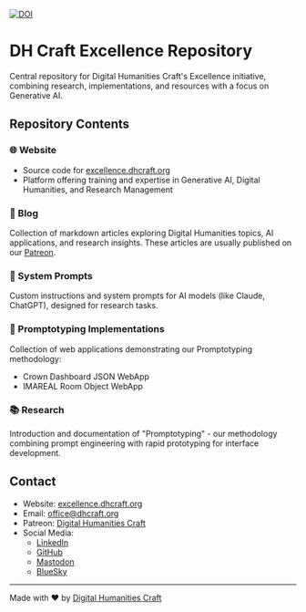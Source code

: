 [![DOI](https://zenodo.org/badge/DOI/10.5281/zenodo.14160876.svg)](https://doi.org/10.5281/zenodo.14160876)

# DH Craft Excellence Repository

Central repository for Digital Humanities Craft's Excellence initiative, combining research, implementations, and resources with a focus on Generative AI.

## Repository Contents

### 🌐 Website
- Source code for [excellence.dhcraft.org](https://excellence.dhcraft.org)
- Platform offering training and expertise in Generative AI, Digital Humanities, and Research Management

### 📝 Blog
Collection of markdown articles exploring Digital Humanities topics, AI applications, and research insights. These articles are usually published on our [Patreon](https://patreon.com/DigitalHumanitiesCraft).

### 🤖 System Prompts
Custom instructions and system prompts for AI models (like Claude, ChatGPT), designed for research tasks.

### 🚀 Promptotyping Implementations
Collection of web applications demonstrating our Promptotyping methodology:
- Crown Dashboard JSON WebApp
- IMAREAL Room Object WebApp

### 📚 Research
Introduction and documentation of "Promptotyping" - our methodology combining prompt engineering with rapid prototyping for interface development.

## Contact

- Website: [excellence.dhcraft.org](https://excellence.dhcraft.org)
- Email: office@dhcraft.org
- Patreon: [Digital Humanities Craft](https://patreon.com/DigitalHumanitiesCraft)
- Social Media:
  - [LinkedIn](https://www.linkedin.com/company/dhcraft)
  - [GitHub](https://github.com/DigitalHumanitiesCraft)
  - [Mastodon](https://fedihum.org/@dhcraft)
  - [BlueSky](https://bsky.app/profile/dhcraft.bsky.social)

---

Made with ❤️ by [Digital Humanities Craft](https://dhcraft.org)
